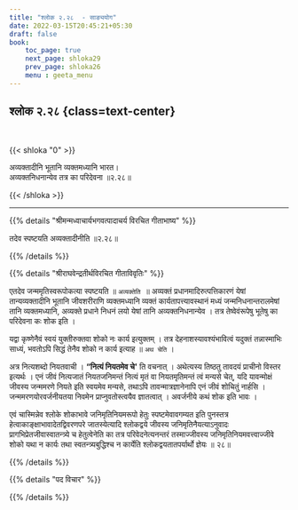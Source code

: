 ```yaml
---
title: "श्लोक २.२८  - साङ्ययोग"
date: 2022-03-15T20:45:21+05:30
draft: false
book:
    toc_page: true
    next_page: shloka29
    prev_page: shloka26
    menu : geeta_menu
---
```




## श्लोक २.२८ {class=text-center}

<br/>

{{< shloka  "0"  >}}

अव्यक्तादीनि भूतानि व्यक्तमध्यानि भारत।  
अव्यक्तनिधनान्येव तत्र का परिदेवना    ॥२.२८॥

{{< /shloka >}}

---


{{% details "श्रीमन्मध्वाचार्यभगवत्पादाचर्य विरचित  गीताभाष्य" %}}

तदेव स्पष्टयति अव्यक्तादीनीति  ॥२.२८॥

{{% /details %}}



{{% details "श्रीराघवेन्द्रतीर्थविरचित गीताविवृतिः" %}}

एतदेव जन्ममृतिस्वरूपोकत्या स्पष्टयति ॥ `अव्यक्तेति `॥ अव्यक्तं
प्रधानमादिरुत्पत्तिकारणं येषां तान्यव्यक्तादीनि भूतानि जीवशरीराणि 
व्यक्तमध्यानि व्यक्तं कार्यतापत्त्यावस्थानं मध्यं जन्मनिधनान्तरालमेषां तानि
व्यक्तमध्यानि, अव्यक्ते प्रधाने निधनं लयो येषां तानि अव्यक्तनिधनान्येव ।
तत्र तेष्वेवंरूपेषु भूतेषु का परिदेवना कः शोक इति । 

यद्वा कृष्णेनैवं स्वयं युक्तीरुक्तवा शोको नः कार्य इत्युक्तम्‌ । तत्र देहनाशस्यावश्यंभावित्वं यदुक्तं
तन्नास्माभिः साध्यं, भवतोऽपि सिद्धं तेनैव शोको न कार्य
इत्याह ॥ `अथ चेति` । 

अत्र नित्यशब्दो नियतवाची । **“नित्यं नियतमेव
चे'** ति वचनात्‌ । अथेत्यस्य तिष्ठतु तावदयं प्राचीनो विस्तर इत्यर्थः । एनं
जीवं नित्यजातं नियतजनिमन्तं नित्यं मृतं वा नियतमृतिमन्तं त्वं मन्यसे
चेत्‌, यदि यावन्मोक्षं  जीवस्य जन्ममरणे नियते इति स्वयमेव मन्यसे, तथाऽपि
तावन्मात्रज्ञानेनापि एनं जीवं शोचितुं नार्हसि । जन्ममरणयोरवर्जनीयतया
निवमेन प्राप्नुवतोस्त्वयैव ज्ञातत्वात्‌ । अवर्जनीये कथं शोक इति भावः । 

एवं चास्मिन्नेव श्लोके शोकाभावे जनिमृतिनियमरूपो हेतुः स्पष्टमेवावगम्यत
इति पुनस्तत्र हेत्वाकाङ्क्षाभावादेतद्विवरणपरे जातस्येत्यादि श्लोकद्वये जीवस्य
जनिमृतिनैयत्याऽनुवादः प्रागभिप्रेतजीवास्वातन्त्र्ये च हेतुत्वेनेति का तत्र
परिवेदनेत्यनन्तरं तस्माज्जीवस्य जनिमृतिनियमवत्त्वाज्जीवे शोको यथा न कार्यः
तथा स्वतन्त्र्यबुद्धिश्च न कार्येति श्लोकद्वयतातपर्यार्थो ज्ञेयः ॥ २८॥

{{% /details %}}



{{% details "पद विचार" %}}


{{% /details %}}
